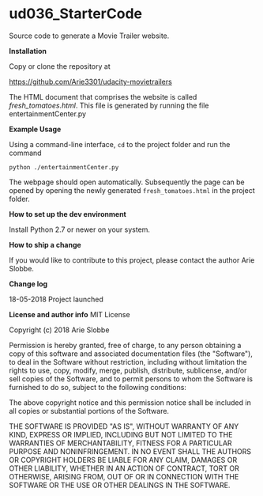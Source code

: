 # ud036_StarterCode
Source code to generate a Movie Trailer website.

**Installation**

Copy or clone the repository at

https://github.com/Arie3301/udacity-movietrailers

The HTML document that comprises the website is called *fresh_tomatoes.html*. This file is generated by running the file entertainmentCenter.py

**Example Usage**

Using a command-line interface, `cd` to the project folder and run the command

```
python ./entertainmentCenter.py
```

The webpage should open automatically. Subsequently the page can be opened by opening the newly generated `fresh_tomatoes.html` in the project folder.

**How to set up the dev environment**

Install Python 2.7 or newer on your system.

**How to ship a change** 

If you would like to contribute to this project, please contact the author Arie Slobbe.

**Change log**

18-05-2018 Project launched

**License and author info**
MIT License

Copyright (c) 2018 Arie Slobbe

Permission is hereby granted, free of charge, to any person obtaining a copy
of this software and associated documentation files (the "Software"), to deal
in the Software without restriction, including without limitation the rights
to use, copy, modify, merge, publish, distribute, sublicense, and/or sell
copies of the Software, and to permit persons to whom the Software is
furnished to do so, subject to the following conditions:

The above copyright notice and this permission notice shall be included in all
copies or substantial portions of the Software.

THE SOFTWARE IS PROVIDED "AS IS", WITHOUT WARRANTY OF ANY KIND, EXPRESS OR
IMPLIED, INCLUDING BUT NOT LIMITED TO THE WARRANTIES OF MERCHANTABILITY,
FITNESS FOR A PARTICULAR PURPOSE AND NONINFRINGEMENT. IN NO EVENT SHALL THE
AUTHORS OR COPYRIGHT HOLDERS BE LIABLE FOR ANY CLAIM, DAMAGES OR OTHER
LIABILITY, WHETHER IN AN ACTION OF CONTRACT, TORT OR OTHERWISE, ARISING FROM,
OUT OF OR IN CONNECTION WITH THE SOFTWARE OR THE USE OR OTHER DEALINGS IN THE
SOFTWARE.
